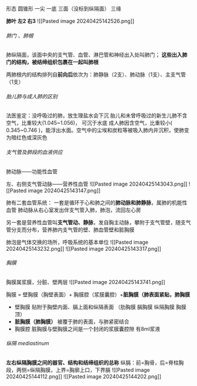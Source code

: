 形态
圆锥形
一尖 一底 三面（没标到纵隔面） 三缘

**肺叶   左2   右3**
							![[Pasted image 20240425142526.png]]
###### 肺门 、肺根

肺纵隔面，该面中央的支气管、血管、淋巴管和神经出入处叫肺门；
**这些出入肺门的结构，被结缔组织包裹在一起叫肺根**

两肺根内的结构排列自**前向后**依次为：肺静脉（2支）、肺动脉（1支）、主支气管（1支）
###### 胎儿肺与成人肺的区别

法医鉴定：没呼吸过的肺，放生理盐水会下沉
胎儿和未曾呼吸过的新生儿肺不含空气，比重较大(1.045~1.056)， 可沉于水底
成人肺因含空气，比重较小( 0.345~0.746 )，能浮出水面。空气中的尘埃和炭粒等被吸入肺内并沉积，使肺变为暗红色或深灰色

###### 支气管及肺段的血液供应
肺动脉——功能性血管

左、右侧支气管动脉——营养性血管
					![[Pasted image 20240425143043.png]]
					![[Pasted image 20240425143147.png]]

肺有二套血管系统：
一套是循环于心和肺之间的**肺动脉和肺静脉**，属肺的机能性血管
肺动脉从右心室发出伴支气管入肺，肺泡，流回左心房

另一套是营养性血管叫**支气管动、静脉**，发自胸主动脉，攀附于支气管壁，随支气管分支而分布，营养肺内支气管的壁、肺血管壁和脏胸膜

肺泡是气体交换的场所，呼吸系统的基本单位
								![[Pasted image 20240425143232.png]]
								![[Pasted image 20240425143317.png]]

###### 胸膜
胸膜属浆膜，分脏、壁两层
										![[Pasted image 20240425143741.png]]

胸膜 = 壁胸膜（胸壁表面）+ 胸膜腔（浆膜囊腔）+**脏胸膜（肺表面紧贴，肺胸膜**

- 壁胸膜
	贴附于胸壁内面、膈上面和纵隔表面
	（肋胸膜
	膈胸膜
	纵隔胸膜
	胸膜顶）
- **脏胸膜（肺胸膜）**
	被覆于肺的表面，与肺紧密结合
- 胸膜腔
	脏胸膜与壁胸膜之间是一个封闭的浆膜囊腔隙
	有8ml浆液
###### 纵隔 mediastinum
**左右纵隔胸膜之间的器官、结构和结缔组织的总称**
纵膈：前=胸骨，后=脊柱胸段，两侧=纵隔胸膜，上界=胸廓上口，下界膈
				![[Pasted image 20240425144112.png]]
				![[Pasted image 20240425144202.png]]
